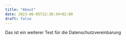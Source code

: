 ```yaml
---
title: "About"
date: 2023-06-05T22:30:34+02:00
draft: false
---
```


Das ist ein weiterer Test für die Datenschutzvereinbarung